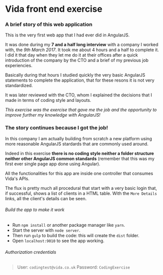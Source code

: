 # Vida front end exercise

### A brief story of this web application

This is the very first web app that I had ever did in AngularJS.

It was done during my **7 and a half long interview** with a company I worked with, the *9th March 2017*. It took me about 4 hours and a half to complete it. I did it that day when they let me do it at their offices after a quick introduction of the company by the CTO and a brief of my previous job experiencies.

Basically during that hours I studied quickly the very basic AngularJS statements to complete the application, that for these resons it is not very standardized.

It was later reviewed with the CTO, whom I explained the decisions that I made in terms of coding style and layouts. 

*This exercise was the exercise that gave me the job and the opportunity to improve further my knowledge with AngularJS!*

### The story continues because I got the job!

In this company I am actually building from scratch a new platform using more reasonable AngularJS stardards that are commonly used around.

Indeed in this exercise **there is no coding style neither a folder structure neither other AngularJS common standards** (remember that this was my first ever single page app done using Angular).

All the functionalities for this app are inside one controller that consumes Vida's APIs.

The flux is pretty much all procedural that start with a very basic login that, if successful, shows a list of clients in a HTML table. With the `More Details` links, all the client's details can be seen.

###### Build the app to make it work

- Run `npm install` or another package manager like `yarn`.
- Start the server with `node server`.
- Then run `gulp` to build the code: this will create the `dist` folder.
- Open `localhost:9010` to see the app working.

###### Authorization credentials

> User: `codingtest@vida.co.uk`
Password: `CodingExercise`
